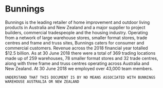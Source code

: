 # Bunnings
Bunnings is the leading retailer of home improvement and outdoor living products in Australia and New Zealand and a major supplier to project builders, commercial tradespeople and the housing industry. Operating from a network of large warehouse stores, smaller format stores, trade centres and frame and truss sites, Bunnings caters for consumer and commercial customers. Revenue across the 2018 financial year totalled $12.5 billion. As at 30 June 2018 there were a total of 369 trading locations made up of 259 warehouses, 78 smaller format stores and 32 trade centres, along with three frame and truss centres operating across Australia and New Zealand. At 30 June 2018 we employed over 43,000 team members. 

`UNDERSTAND THAT THIS DOCUMENT IS BY NO MEANS ASSOCIATED WITH BUNNINGS WAREHOUSE AUSTRALIA OR NEW ZEALAND`
